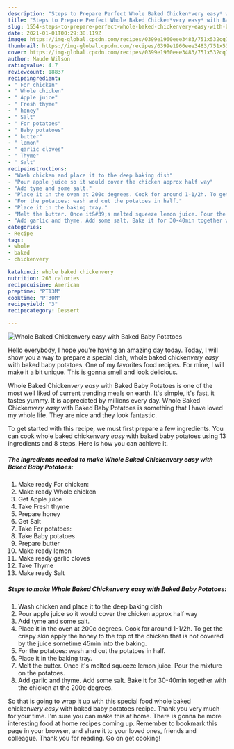 ```yaml
---
description: "Steps to Prepare Perfect Whole Baked Chicken*very easy* with Baked Baby Potatoes"
title: "Steps to Prepare Perfect Whole Baked Chicken*very easy* with Baked Baby Potatoes"
slug: 1554-steps-to-prepare-perfect-whole-baked-chickenvery-easy-with-baked-baby-potatoes
date: 2021-01-01T00:29:38.119Z
image: https://img-global.cpcdn.com/recipes/0399e1960eee3483/751x532cq70/whole-baked-chickenvery-easy-with-baked-baby-potatoes-recipe-main-photo.jpg
thumbnail: https://img-global.cpcdn.com/recipes/0399e1960eee3483/751x532cq70/whole-baked-chickenvery-easy-with-baked-baby-potatoes-recipe-main-photo.jpg
cover: https://img-global.cpcdn.com/recipes/0399e1960eee3483/751x532cq70/whole-baked-chickenvery-easy-with-baked-baby-potatoes-recipe-main-photo.jpg
author: Maude Wilson
ratingvalue: 4.7
reviewcount: 18837
recipeingredient:
- " For chicken"
- " Whole chicken"
- " Apple juice"
- " Fresh thyme"
- " honey"
- " Salt"
- " For potatoes"
- " Baby potatoes"
- " butter"
- " lemon"
- " garlic cloves"
- " Thyme"
- " Salt"
recipeinstructions:
- "Wash chicken and place it to the deep baking dish"
- "Pour apple juice so it would cover the chicken approx half way"
- "Add tyme and some salt."
- "Place it in the oven at 200c degrees. Cook for around 1-1/2h. To get the crispy skin apply the honey to the top of the chicken that is not covered by the juice sometime 45min into the baking."
- "For the potatoes: wash and cut the potatoes in half."
- "Place it in the baking tray."
- "Melt the butter. Once it&#39;s melted squeeze lemon juice. Pour the mixture on the potatoes."
- "Add garlic and thyme. Add some salt. Bake it for 30-40min together with the chicken at the 200c degrees."
categories:
- Recipe
tags:
- whole
- baked
- chickenvery

katakunci: whole baked chickenvery 
nutrition: 263 calories
recipecuisine: American
preptime: "PT13M"
cooktime: "PT30M"
recipeyield: "3"
recipecategory: Dessert

---
```



![Whole Baked Chicken*very easy* with Baked Baby Potatoes](https://img-global.cpcdn.com/recipes/0399e1960eee3483/751x532cq70/whole-baked-chickenvery-easy-with-baked-baby-potatoes-recipe-main-photo.jpg)

Hello everybody, I hope you're having an amazing day today. Today, I will show you a way to prepare a special dish, whole baked chicken*very easy* with baked baby potatoes. One of my favorites food recipes. For mine, I will make it a bit unique. This is gonna smell and look delicious.



Whole Baked Chicken*very easy* with Baked Baby Potatoes is one of the most well liked of current trending meals on earth. It's simple, it's fast, it tastes yummy. It is appreciated by millions every day. Whole Baked Chicken*very easy* with Baked Baby Potatoes is something that I have loved my whole life. They are nice and they look fantastic.


To get started with this recipe, we must first prepare a few ingredients. You can cook whole baked chicken*very easy* with baked baby potatoes using 13 ingredients and 8 steps. Here is how you can achieve it.

<!--inarticleads1-->

##### The ingredients needed to make Whole Baked Chicken*very easy* with Baked Baby Potatoes:

1. Make ready  For chicken:
1. Make ready  Whole chicken
1. Get  Apple juice
1. Take  Fresh thyme
1. Prepare  honey
1. Get  Salt
1. Take  For potatoes:
1. Take  Baby potatoes
1. Prepare  butter
1. Make ready  lemon
1. Make ready  garlic cloves
1. Take  Thyme
1. Make ready  Salt




<!--inarticleads2-->

##### Steps to make Whole Baked Chicken*very easy* with Baked Baby Potatoes:

1. Wash chicken and place it to the deep baking dish
1. Pour apple juice so it would cover the chicken approx half way
1. Add tyme and some salt.
1. Place it in the oven at 200c degrees. Cook for around 1-1/2h. To get the crispy skin apply the honey to the top of the chicken that is not covered by the juice sometime 45min into the baking.
1. For the potatoes: wash and cut the potatoes in half.
1. Place it in the baking tray.
1. Melt the butter. Once it&#39;s melted squeeze lemon juice. Pour the mixture on the potatoes.
1. Add garlic and thyme. Add some salt. Bake it for 30-40min together with the chicken at the 200c degrees.




So that is going to wrap it up with this special food whole baked chicken*very easy* with baked baby potatoes recipe. Thank you very much for your time. I'm sure you can make this at home. There is gonna be more interesting food at home recipes coming up. Remember to bookmark this page in your browser, and share it to your loved ones, friends and colleague. Thank you for reading. Go on get cooking!
